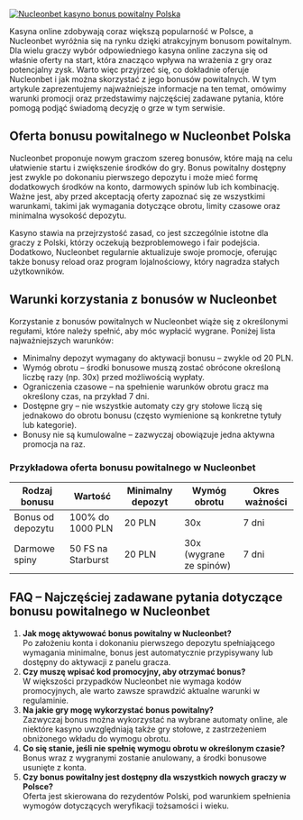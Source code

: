 [![Nucleonbet kasyno bonus powitalny Polska](https://123-caf.pages.dev/gitsignup.png)](https://vrmoo.ru/Bt82HjjY)

<div>   <p>Kasyna online zdobywają coraz większą popularność w Polsce, a Nucleonbet wyróżnia się na rynku dzięki atrakcyjnym bonusom powitalnym. Dla wielu graczy wybór odpowiedniego kasyna online zaczyna się od właśnie oferty na start, która znacząco wpływa na wrażenia z gry oraz potencjalny zysk. Warto więc przyjrzeć się, co dokładnie oferuje Nucleonbet i jak można skorzystać z jego bonusów powitalnych. W tym artykule zaprezentujemy najważniejsze informacje na ten temat, omówimy warunki promocji oraz przedstawimy najczęściej zadawane pytania, które pomogą podjąć świadomą decyzję o grze w tym serwisie.</p>  <h2>Oferta bonusu powitalnego w Nucleonbet Polska</h2> <p>Nucleonbet proponuje nowym graczom szereg bonusów, które mają na celu ułatwienie startu i zwiększenie środków do gry. Bonus powitalny dostępny jest zwykle po dokonaniu pierwszego depozytu i może mieć formę dodatkowych środków na konto, darmowych spinów lub ich kombinację. Ważne jest, aby przed akceptacją oferty zapoznać się ze wszystkimi warunkami, takimi jak wymagania dotyczące obrotu, limity czasowe oraz minimalna wysokość depozytu.</p>  <p>Kasyno stawia na przejrzystość zasad, co jest szczególnie istotne dla graczy z Polski, którzy oczekują bezproblemowego i fair podejścia. Dodatkowo, Nucleonbet regularnie aktualizuje swoje promocje, oferując także bonusy reload oraz program lojalnościowy, który nagradza stałych użytkowników.</p>  <h2>Warunki korzystania z bonusów w Nucleonbet</h2> <p>Korzystanie z bonusów powitalnych w Nucleonbet wiąże się z określonymi regułami, które należy spełnić, aby móc wypłacić wygrane. Poniżej lista najważniejszych warunków:</p> <ul>   <li>Minimalny depozyt wymagany do aktywacji bonusu – zwykle od 20 PLN.</li>   <li>Wymóg obrotu – środki bonusowe muszą zostać obrócone określoną liczbę razy (np. 30x) przed możliwością wypłaty.</li>   <li>Ograniczenia czasowe – na spełnienie warunków obrotu gracz ma określony czas, na przykład 7 dni.</li>   <li>Dostępne gry – nie wszystkie automaty czy gry stołowe liczą się jednakowo do obrotu bonusu (często wymienione są konkretne tytuły lub kategorie).</li>   <li>Bonusy nie są kumulowalne – zazwyczaj obowiązuje jedna aktywna promocja na raz.</li> </ul>  <h3>Przykładowa oferta bonusu powitalnego w Nucleonbet</h3> <table>   <thead>     <tr>       <th>Rodzaj bonusu</th>       <th>Wartość</th>       <th>Minimalny depozyt</th>       <th>Wymóg obrotu</th>       <th>Okres ważności</th>     </tr>   </thead>   <tbody>     <tr>       <td>Bonus od depozytu</td>       <td>100% do 1000 PLN</td>       <td>20 PLN</td>       <td>30x</td>       <td>7 dni</td>     </tr>     <tr>       <td>Darmowe spiny</td>       <td>50 FS na Starburst</td>       <td>20 PLN</td>       <td>30x (wygrane ze spinów)</td>       <td>7 dni</td>     </tr>   </tbody> </table>  <h2>FAQ – Najczęściej zadawane pytania dotyczące bonusu powitalnego w Nucleonbet</h2> <ol>   <li><strong>Jak mogę aktywować bonus powitalny w Nucleonbet?</strong><br>Po założeniu konta i dokonaniu pierwszego depozytu spełniającego wymagania minimalne, bonus jest automatycznie przypisywany lub dostępny do aktywacji z panelu gracza.</li>   <li><strong>Czy muszę wpisać kod promocyjny, aby otrzymać bonus?</strong><br>W większości przypadków Nucleonbet nie wymaga kodów promocyjnych, ale warto zawsze sprawdzić aktualne warunki w regulaminie.</li>   <li><strong>Na jakie gry mogę wykorzystać bonus powitalny?</strong><br>Zazwyczaj bonus można wykorzystać na wybrane automaty online, ale niektóre kasyno uwzględniają także gry stołowe, z zastrzeżeniem obniżonego wkładu do wymogu obrotu.</li>   <li><strong>Co się stanie, jeśli nie spełnię wymogu obrotu w określonym czasie?</strong><br>Bonus wraz z wygranymi zostanie anulowany, a środki bonusowe usunięte z konta.</li>   <li><strong>Czy bonus powitalny jest dostępny dla wszystkich nowych graczy w Polsce?</strong><br>Oferta jest skierowana do rezydentów Polski, pod warunkiem spełnienia wymogów dotyczących weryfikacji tożsamości i wieku.</li> </ol> </div>